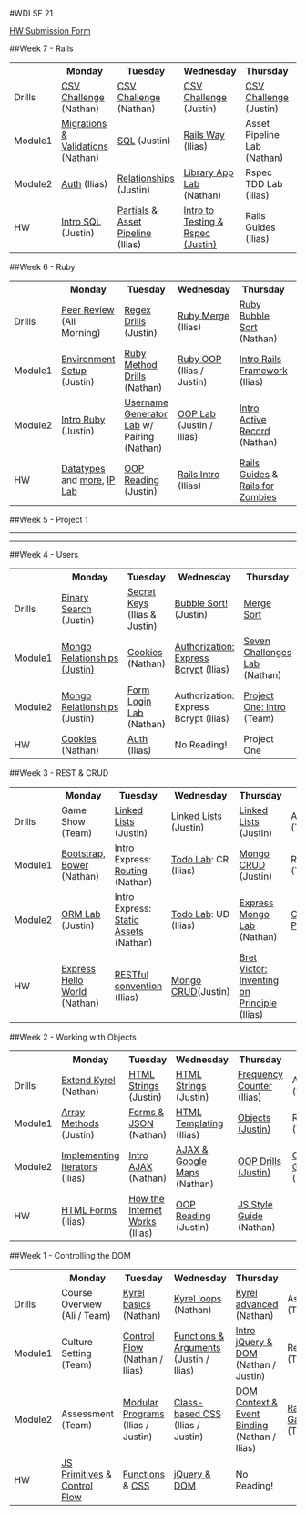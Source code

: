 #WDI SF 21

[HW Submission Form](http://goo.gl/forms/91O3VeI8V4)

<!-- ##Week 12 -->
<!-- <table>
  <tr>
    <th></th>
    <th>Monday</th>
    <th>Tuesday</th>
    <th>Wednesday</th>
    <th>Thursday</th>r
    <th>Friday</th>
  </tr>
  <tr>
    <td>Drills</td>
    <td>Drill (tbd)</td>
    <td>Drill (tbd)</td>
    <td>Drill (tbd)</td>
    <td>Drill (tbd)</td>
    <td>Review (Team)</td>
  </tr>
  <tr>
    <td>Module1</td>
    <td>Topic (tbd)</td>
    <td>Topic (tbd)</td>
    <td>Topic (tbd)</td>
    <td>Topic (tbd)</td>
    <td>Review (Team)</td>
  </tr>
  <tr>
    <td>Module2</td>
    <td>Topic (tbd)</td>
    <td>Topic (tbd)</td>
    <td>Topic (tbd)</td>
    <td>Topic (tbd)</td>
    <td>Weekend Lab (Team)</td>
  </tr>
  <tr>
    <td>HW</td>
    <td>Reading (tbd)</td>
    <td>Reading (tbd)</td>
    <td>Reading (tbd)</td>
    <td>Reading (tbd)</td>
    <td>LEAVE BLANK</td>
  </tr>
</table> -->

<!-- ##Week 11 -->
<!-- <table>
  <tr>
    <th></th>
    <th>Monday</th>
    <th>Tuesday</th>
    <th>Wednesday</th>
    <th>Thursday</th>
    <th>Friday</th>
  </tr>
  <tr>
    <td>Drills</td>
    <td>Drill (tbd)</td>
    <td>Drill (tbd)</td>
    <td>Drill (tbd)</td>
    <td>Drill (tbd)</td>
    <td>Review (Team)</td>
  </tr>
  <tr>
    <td>Module1</td>
    <td>Topic (tbd)</td>
    <td>Topic (tbd)</td>
    <td>Topic (tbd)</td>
    <td>Topic (tbd)</td>
    <td>Review (Team)</td>
  </tr>
  <tr>
    <td>Module2</td>
    <td>Topic (tbd)</td>
    <td>Topic (tbd)</td>
    <td>Topic (tbd)</td>
    <td>Topic (tbd)</td>
    <td>Weekend Lab (Team)</td>
  </tr>
  <tr>
    <td>HW</td>
    <td>Reading (tbd)</td>
    <td>Reading (tbd)</td>
    <td>Reading (tbd)</td>
    <td>Reading (tbd)</td>
    <td>LEAVE BLANK</td>
  </tr>
</table> -->

<!-- ##Week 10 -->
<!-- <table>
  <tr>
    <th></th>
    <th>Monday</th>
    <th>Tuesday</th>
    <th>Wednesday</th>
    <th>Thursday</th>
    <th>Friday</th>
  </tr>
  <tr>
    <td>Drills</td>
    <td>Drill (tbd)</td>
    <td>Drill (tbd)</td>
    <td>Drill (tbd)</td>
    <td>Drill (tbd)</td>
    <td>Review (Team)</td>
  </tr>
  <tr>
    <td>Module1</td>
    <td>Topic (tbd)</td>
    <td>Topic (tbd)</td>
    <td>Topic (tbd)</td>
    <td>Topic (tbd)</td>
    <td>Review (Team)</td>
  </tr>
  <tr>
    <td>Module2</td>
    <td>Topic (tbd)</td>
    <td>Topic (tbd)</td>
    <td>Topic (tbd)</td>
    <td>Topic (tbd)</td>
    <td>Weekend Lab (Team)</td>
  </tr>
  <tr>
    <td>HW</td>
    <td>Reading (tbd)</td>
    <td>Reading (tbd)</td>
    <td>Reading (tbd)</td>
    <td>Reading (tbd)</td>
    <td>LEAVE BLANK</td>
  </tr>
</table> -->

<!-- ##Week 9 -->
<!-- <table>
  <tr>
    <th></th>
    <th>Monday</th>
    <th>Tuesday</th>
    <th>Wednesday</th>
    <th>Thursday</th>
    <th>Friday</th>
  </tr>
  <tr>
    <td>Drills</td>
    <td>Drill (tbd)</td>
    <td>Drill (tbd)</td>
    <td>Drill (tbd)</td>
    <td>Drill (tbd)</td>
    <td>Review (Team)</td>
  </tr>
  <tr>
    <td>Module1</td>
    <td>Topic (tbd)</td>
    <td>Topic (tbd)</td>
    <td>Topic (tbd)</td>
    <td>Topic (tbd)</td>
    <td>Review (Team)</td>
  </tr>
  <tr>
    <td>Module2</td>
    <td>Topic (tbd)</td>
    <td>Topic (tbd)</td>
    <td>Topic (tbd)</td>
    <td>Topic (tbd)</td>
    <td>Weekend Lab (Team)</td>
  </tr>
  <tr>
    <td>HW</td>
    <td>Reading (tbd)</td>
    <td>Reading (tbd)</td>
    <td>Reading (tbd)</td>
    <td>Reading (tbd)</td>
    <td>LEAVE BLANK</td>
  </tr>
</table> -->

<!-- ##Week 8 -->
<!-- <table>
  <tr>
    <th></th>
    <th>Monday</th>
    <th>Tuesday</th>
    <th>Wednesday</th>
    <th>Thursday</th>
    <th>Friday</th>
  </tr>
  <tr>
    <td>Drills</td>
    <td>Drill (tbd)</td>
    <td>Drill (tbd)</td>
    <td>Drill (tbd)</td>
    <td>Drill (tbd)</td>
    <td>Review (Team)</td>
  </tr>
  <tr>
    <td>Module1</td>
    <td>Topic (tbd)</td>
    <td>Topic (tbd)</td>
    <td>Topic (tbd)</td>
    <td>Topic (tbd)</td>
    <td>Review (Team)</td>
  </tr>
  <tr>
    <td>Module2</td>
    <td>Topic (tbd)</td>
    <td>Topic (tbd)</td>
    <td>Topic (tbd)</td>
    <td>Topic (tbd)</td>
    <td>Weekend Lab (Team)</td>
  </tr>
  <tr>
    <td>HW</td>
    <td>Reading (tbd)</td>
    <td>Reading (tbd)</td>
    <td>Reading (tbd)</td>
    <td>Reading (tbd)</td>
    <td>LEAVE BLANK</td>
  </tr>
</table> -->

<!-- ##Week 7 -->
<!-- <table>
  <tr>
    <th></th>
    <th>Monday</th>
    <th>Tuesday</th>
    <th>Wednesday</th>
    <th>Thursday</th>
    <th>Friday</th>
  </tr>
  <tr>
    <td>Drills</td>
    <td>Drill (tbd)</td>
    <td>Drill (tbd)</td>
    <td>Drill (tbd)</td>
    <td>Drill (tbd)</td>
    <td>Review (Team)</td>
  </tr>
  <tr>
    <td>Module1</td>
    <td>Topic (tbd)</td>
    <td>Topic (tbd)</td>
    <td>Topic (tbd)</td>
    <td>Topic (tbd)</td>
    <td>Review (Team)</td>
  </tr>
  <tr>
    <td>Module2</td>
    <td>Topic (tbd)</td>
    <td>Topic (tbd)</td>
    <td>Topic (tbd)</td>
    <td>Topic (tbd)</td>
    <td>Weekend Lab (Team)</td>
  </tr>
  <tr>
    <td>HW</td>
    <td>Reading (tbd)</td>
    <td>Reading (tbd)</td>
    <td>Reading (tbd)</td>
    <td>Reading (tbd)</td>
    <td>LEAVE BLANK</td>
  </tr>
</table> -->

##Week 7 - Rails
<table>
  <tr>
    <th></th>
    <th>Monday</th>
    <th>Tuesday</th>
    <th>Wednesday</th>
    <th>Thursday</th>
    <th>Friday</th>
  </tr>
  <tr>
    <td>Drills</td>
    <td><a href="https://github.com/sf-wdi-21/csv_challenge">CSV Challenge</a> (Nathan)</td>
    <td><a href="https://github.com/sf-wdi-21/csv_challenge">CSV Challenge</a> (Nathan)</td>
    <td><a href="https://github.com/sf-wdi-21/csv_challenge">CSV Challenge</a> (Justin)</td>
    <td><a href="https://github.com/sf-wdi-21/csv_challenge">CSV Challenge</a> (Justin)</td>
    <td>Review (Team)</td>
  </tr>
  <tr>
    <td>Module1</td>
    <td><a href="week-07/day-01-models-auth/dawn-models">Migrations &amp; Validations</a> (Nathan)</td>
    <td><a href="week-07/day-02-sql/dawn-intro-sql">SQL</a> (Justin)</td>
    <td><a href="https://github.com/sf-wdi-21/notes/blob/master/week-07/day-03-views-assets/dawn-rails-review/README.md">Rails Way</a> (Ilias)</td>
    <td>Asset Pipeline Lab (Nathan)</td>
    <td>Review (Team)</td>
  </tr>
  <tr>
    <td>Module2</td>
    <td><a href="week-07/day-01-models-auth/dusk-auth/readme.md">Auth</a> (Ilias)</td>
    <td><a href="week-07/day-02-sql/dusk-sql-relationships">Relationships</a> (Justin)</td>
    <td><a href="https://github.com/sf-wdi-21/public_library_app">Library App Lab</a> (Nathan)</td>
    <td>Rspec TDD Lab (Ilias)</td>
    <td>Weekend Lab (Team)</td>
  </tr>
  <tr>
    <td>HW</td>
    <td><a href="/week-07/day-02-sql/dawn-intro-sql/README.md">Intro SQL</a> (Justin)</td>
    <td><a href="week-07/day-03-views-assets/dawn-rails-review/views-partials-reading.md">Partials</a> & <a href="week-07/day-04-rails-testing/dawn-asset-piepline/asset-pipeline-reading.md">Asset Pipeline</a> (Ilias)</td>
    <td><a href = "week-07/day-04-rails-testing/dusk-rspec-tdd/rspec-reading.md">Intro to Testing & Rspec (Justin)</a></td>
    <td>Rails Guides (Ilias)</td>
    <td><!-- LEAVE BLANK --></td>
  </tr>
</table>

##Week 6 - Ruby

<table>
  <tr>
    <th></th>
    <th>Monday</th>
    <th>Tuesday</th>
    <th>Wednesday</th>
    <th>Thursday</th>
    <th>Friday</th>
  </tr>
  <tr>
    <td>Drills</td>
    <td><a href="week-06/day-01-review-and-ruby/dawn-review-and-install-fest">Peer Review</a> (All Morning)</td>
    <td><a href="/week-06/drills.md">Regex Drills</a> (Justin)</td>
    <td><a href="https://github.com/sf-wdi-21/rubyMerge">Ruby Merge</a> (Ilias)</td>
    <td><a href="https://github.com/sf-wdi-21/bubble_sort_ruby">Ruby Bubble Sort</a> (Nathan)</td>
    <td>AR Review (Nathan)</td>
  </tr>
  <tr>
    <td>Module1</td>
    <td><a href="week-06/day-01-review-and-ruby/dawn-review-and-install-fest/installfest.md">Environment Setup </a> (Justin)</td>
    <td><a href="https://github.com/sf-wdi-21/ruby_method_drills">Ruby Method Drills</a> (Nathan)</td>
    <td><a href="week-06/day-03-ruby-oop/dawn-ruby-oop">Ruby OOP</a> (Ilias / Justin)</td>
    <td><a href="week-06/day-04-rails-intro/dawn-first-rails-app/readme.md">Intro Rails Framework</a> (Ilias)</td>
    <td><a href="week-06/day-05-rails-review/dawn-rock-n-rails/readme.md">Rock 'n Rails</a> (Ilias)</td>
  </tr>
  <tr>
    <td>Module2</td>
    <td><a href= "week-06/day-01-review-and-ruby/dusk-intro-to-ruby">Intro Ruby</a> (Justin)</td>
    <td><a href="https://github.com/sf-wdi-21/username_generator">Username Generator Lab</a> w/ Pairing (Nathan)</td>
    <td><a href="https://github.com/sf-wdi-21/car-racing-lab">OOP Lab</a> (Justin / Ilias)</td>
    <td><a href="https://github.com/sf-wdi-21/hacktive_record">Intro Active Record</a> (Nathan)</td>
    <td><a href="https://github.com/sf-wdi-21/bog-app">Bog App</a> (Justin)</td>
  </tr>
  <tr>
    <td>HW</td>
    <td><a href="week-06/day-01-review-and-ruby/dusk-intro-to-ruby/reading-ruby-data-types.md">Datatypes</a> and <a href="week-06/day-01-review-and-ruby/dusk-intro-to-ruby/reading-arrays-hashes-blocks.md">more</a>, <a href="https://github.com/sf-wdi-21/ValidIP">IP Lab</a></td>
    <td><a href="week-06/day-03-ruby-oop/dawn-ruby-oop/reading-intro-to-classes.md">OOP Reading</a> (Justin)</td>
    <td><a href="week-06/day-04-rails-intro/dawn-first-rails-app/reading-intro-rails.md">Rails Intro</a> (Ilias)</td>
    <td><a href="week-06/day-05-rails-review/dawn-rock-n-rails/reading-rails-guides.md">Rails Guides</a> & <a href="http://railsforzombies.org/levels/1">Rails for Zombies</a></td>
    <td><a href="how-tos/the_rails_checklist.md">Rails Checklist</a></td>
  </tr>
</table>

##Week 5 - Project 1

----
----

##Week 4 - Users

<table>
  <tr>
    <th></th>
    <th>Monday</th>
    <th>Tuesday</th>
    <th>Wednesday</th>
    <th>Thursday</th>
    <th>Friday</th>
  </tr>
  <tr>
    <td>Drills</td>
    <td><a href="week-04/drills.md">Binary Search </a>(Justin)</td>
    <td><a href="week-04/drills.md#day-2---keeping-things-a-secret">Secret Keys </a>(Ilias & Justin)</td>
    <td><a href="week-04/drills.md#day---03-bubble-sort">Bubble Sort!</a>(Justin)</td>
    <td><a href="week-04/drills.md#day---4--merge-sort">Merge Sort</a></td>
    <td>Review (Team)</td>
  </tr>
  <tr>
    <td>Module1</td>
    <td><a href="https://github.com/sf-wdi-21/mongo-rel-book-app">Mongo Relationships (Justin)</a></td>
    <td><a href="week-04/day-2-cookies-sessions">Cookies</a> (Nathan)</td>
    <td><a href="week-04/day-3-auth/dawn-express-auth/readme.md">Authorization: Express Bcrypt</a> (Ilias)</td>
    <td><a href="https://github.com/sf-wdi-21/seven_challenges">Seven Challenges Lab</a> (Nathan)</td>
    <td>Review (Team)</td>
  </tr>
  <tr>
    <td>Module2</td>
    <td><a href="week-04/day-1-mongo-relationships/dusk-referenced-docs">Mongo Relationships</a> (Justin)</td>
    <td><a href="https://github.com/sf-wdi-21/express_form_login_cookies_lab">Form Login Lab</a> (Nathan)</td>
    <td>Authorization: Express Bcrypt (Ilias)</td>
    <td><a href="projects/project_one/README.md">Project One: Intro</a> (Team)</td>
    <td>Project One</td>
  </tr>
  <tr>
    <td>HW</td>
    <td><a href="week-04/day-2-cookies-sessions/README.md">Cookies</a> (Nathan)</td>
    <td><a href="week-04/day-3-auth/readme.md">Auth</a> (Ilias) </td>
    <td>No Reading!</td>
    <td>Project One</td>
    <td><!-- LEAVE BLANK --></td>
  </tr>
</table>


##Week 3 - REST & CRUD
<table>
  <tr>
    <th></th>
    <th>Monday</th>
    <th>Tuesday</th>
    <th>Wednesday</th>
    <th>Thursday</th>
    <th>Friday</th>
  </tr>
  <tr>
    <td>Drills</td>
    <td>Game Show (Team)</td>
    <td><a href='https://github.com/sf-wdi-21/linked-list'>Linked Lists</a> (Justin)</td>
    <td><a href='https://github.com/sf-wdi-21/linked-list'>Linked Lists</a> (Justin)</td>
    <td><a href='https://github.com/sf-wdi-21/linked-list'>Linked Lists</a> (Justin)</td>
    <td>Assessment (Team)</td>
  </tr>
  <tr>
    <td>Module1</td>
    <td><a href='week-03/day-01-bootstrap-orm/dawn-bootstrap/readme.md'>Bootstrap, Bower</a> (Nathan)</td>
    <td>Intro Express: <a href="week-03/day-02-intro-express/dawn-routing">Routing</a> (Nathan)</td>
    <td><a href="week-03/day-03-crud-express/dawn-to-eatly">Todo Lab</a>: CR (Ilias)</td>
    <td><a href='week-03/day-04-mongo-crud/dawn-mongo/readme.md'>Mongo CRUD</a> (Justin)</td>
    <td>Review (Team)</td>
  </tr>
  <tr>
    <td>Module2</td>
    <td><a href='week-03/day-01-bootstrap-orm/dusk-orm-lab/readme.md'>ORM Lab</a> (Justin)</td>
    <td>Intro Express: <a href="week-03/day-02-intro-express/dusk-assets">Static Assets</a> (Nathan)</td>
    <td><a href="week-03/day-03-crud-express/dawn-to-eatly">Todo Lab</a>: UD (Ilias)</td>
    <td><a href="https://github.com/sf-wdi-21/bite_me_mongo_express">Express Mongo Lab</a> (Nathan)</td>
    <td><a href="week-03/day-05">Catchphrase Project</a></td>
  </tr>
  <tr>
    <td>HW</td>
    <td><a href="week-03/day-02-intro-express/dawn-routing/README.md">Express Hello World</a> (Nathan)</td>
    <td><a href="week-03/day-03-crud-express/rest.md">RESTful convention</a> (Ilias)</td>
    <td><a href="week-03/day-04-mongo-crud/dawn-mongo/readme.md">Mongo CRUD</a>(Justin)</td>
    <td><a href="https://vimeo.com/36579366">Bret Victor: Inventing on Principle</a> (Ilias)</td>
    <td><!-- LEAVE BLANK --></td>
  </tr>
</table>



##Week 2 - Working with Objects
<table>
  <tr>
    <th></th>
    <th>Monday</th>
    <th>Tuesday</th>
    <th>Wednesday</th>
    <th>Thursday</th>
    <th>Friday</th>
  </tr>
  <tr>
    <td>Drills</td>
    <td><a href="week-02/drills.md">Extend Kyrel</a> (Nathan)</td>
    <td><a href="week-02/drills.md">HTML Strings</a> (Justin)</td>
    <td><a href="week-02/drills.md">HTML Strings</a> (Justin)</td>
    <td><a href="week-02/drills.md">Frequency Counter</a> (Ilias)</td>
    <td>Assessment (Team)</td>
  </tr>
  <tr>
    <td>Module1</td>
    <td><a href="week-02/day-01-arrays%2BIterators/dawn-arrayMethods">Array Methods</a> (Justin)</td>
    <td><a href="week-02/day-02-forms+AJAX/dawn-forms">Forms & JSON</a> (Nathan)</td>
    <td><a href="week-02/day-03-jquery-templating/html-templating/readme.md">HTML Templating</a> (Ilias)</td>
    <td><a href="week-02/day-04-Objects-and-OOP/dawn-objects/readme.md">Objects (Justin)</a></td>
    <td>Review (Team)</td>
  </tr>
  <tr>
    <td>Module2</td>
    <td><a href="week-02/day-01-arrays%2BIterators/dusk-iteratorsLab">Implementing Iterators</a> (Ilias)</td>
    <td><a href="week-02/day-02-forms+AJAX/dusk-ajax">Intro AJAX</a> (Nathan)</td>
    <td><a href="week-02/day-03-jquery-templating/dusk-ajax-google-maps">AJAX & Google Maps</a> (Nathan)</td>
    <td><a href="week-02/day-04-Objects-and-OOP/dusk-object-drills/readme.md">OOP Drills (Justin)</a></td>
    <td><a href="week-02/day-05/weekend_project_refactor_spec.md">OOP Racing Game</a> (Nathan)</td>
  </tr>
  <tr>
    <td>HW</td>
    <td><a href="week-02/day-02-forms%2BAJAX/dawn-forms/readme.md">HTML Forms</a> (Ilias)</td>
    <td><a href="week-02/day-03-jquery-templating/howTheInternetWorks.md">How the Internet Works</a> (Ilias)</td>
    <td><a href="week-02/day-04-Objects-and-OOP/dawn-objects">OOP Reading</a> (Justin)</td>
    <td><a href="https://github.com/airbnb/javascript/tree/master/es5">JS Style Guide</a> (Nathan)</td>
    <td><!-- LEAVE BLANK --></td>

  </tr>
</table>


##Week 1 - Controlling the DOM
<table>
  <tr>
    <th></th>
    <th>Monday</th>
    <th>Tuesday</th>
    <th>Wednesday</th>
    <th>Thursday</th>
    <th>Friday</th>
  </tr>
  <tr>
    <td>Drills</td>
    <td>Course Overview (Ali / Team)</td>
    <td><a href="week-01/drills.md">Kyrel basics</a> (Nathan)</td>
    <td><a href="week-01/drills.md">Kyrel loops</a> (Nathan)</td>
    <td><a href="week-01/drills.md">Kyrel advanced</a> (Nathan)</td>
    <td>Assessment (Team)</td>
  </tr>
  <tr>
    <td>Module1</td>
    <td>Culture Setting (Team)</td>
    <td><a href="week-01/day-2-control-flow/dawn-control-flow">Control Flow</a> (Nathan / Ilias)</td>
    <td><a href="week-01/day-3-functions%2BCSS/dawn-functions">Functions & Arguments</a> (Justin / Ilias)</td>
    <td><a href="week-01/day-4-DOM/dawn-intro-dom-jquery">Intro jQuery & DOM</a> (Nathan / Justin)</td>
    <td>Review (Team)</td>
  </tr>
  <tr>
    <td>Module2</td>
    <td>Assessment (Team)</td>
    <td><a href="week-01/day-2-control-flow/dusk-modular-programs/">Modular Programs</a> (Ilias / Justin)</td>
    <td><a href="week-01/day-3-functions%2BCSS/dusk-modular-css/exercise.md">Class-based CSS</a> (Ilias / Justin)</td>
    <td><a href="week-01/day-4-DOM/dusk-dom-events">DOM Context & Event Binding</a> (Nathan / Ilias)</td>
    <td><a href="week-01/day-5/weekend_project_spec.md">Racing Game</a> (Team)</td>
  </tr>
  <tr>
    <td>HW</td>
    <td><a href="week-01/day-1-intro/reading/1_javascript_primitives.md">JS Primitives</a> & <a href="week-01/day-2-control-flow/dawn-control-flow/README.md">Control Flow</a></td>
    <td><a href="week-01/day-3-functions%2BCSS/dawn-functions/reading.md">Functions</a> & <a href="week-01/day-3-functions%2BCSS/dusk-modular-css/readme.md">CSS</a></td>
    <td><a href="week-01/day-4-DOM/dawn-intro-dom-jquery/README.md">jQuery & DOM</a></td>
    <td>No Reading!</a></td>
    <td></td>
  </tr>
</table>
